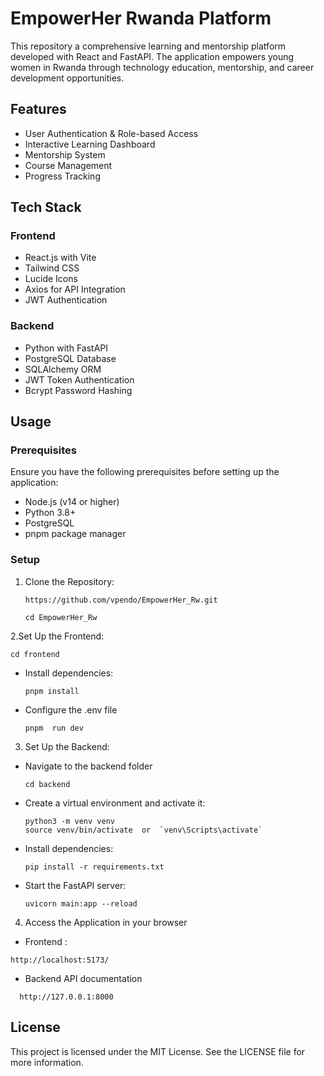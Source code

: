 # EmpowerHer Rwanda Platform

This repository a comprehensive learning and mentorship platform developed with React and FastAPI. The application empowers young women in Rwanda through technology education, mentorship, and career development opportunities.

## Features
- User Authentication & Role-based Access
- Interactive Learning Dashboard
- Mentorship System
- Course Management
- Progress Tracking


## Tech Stack

### Frontend
- React.js with Vite
- Tailwind CSS
- Lucide Icons
- Axios for API Integration
- JWT Authentication

### Backend
- Python with FastAPI
- PostgreSQL Database
- SQLAlchemy ORM
- JWT Token Authentication
- Bcrypt Password Hashing

## Usage

### Prerequisites
Ensure you have the following prerequisites before setting up the application:
- Node.js (v14 or higher)
- Python 3.8+
- PostgreSQL
- pnpm package manager

### Setup

1. Clone the Repository:

   
   ```
   https://github.com/vpendo/EmpowerHer_Rw.git

   cd EmpowerHer_Rw
   ```

2.Set Up the Frontend:

```
cd frontend

```
- Install dependencies:
  
  ```
  pnpm install

  ```
- Configure the .env file

  ```
  pnpm  run dev 

  ```

3. Set Up the Backend:
 - Navigate to the backend folder
   
   ```
   cd backend
   ```
 - Create a virtual environment and activate it:
     
     ```
     python3 -m venv venv
     source venv/bin/activate  or  `venv\Scripts\activate`

     ```
 - Install dependencies:
   
   ```
   pip install -r requirements.txt

   ```
 - Start the FastAPI server:
   
   ```
   uvicorn main:app --reload

   ```
4. Access the Application in your browser

  - Frontend :
   ```
   http://localhost:5173/
   ```
- Backend API documentation

``` 
  http://127.0.0.1:8000
 ```
## License
This project is licensed under the MIT License. See the LICENSE file for more information.

   
   






